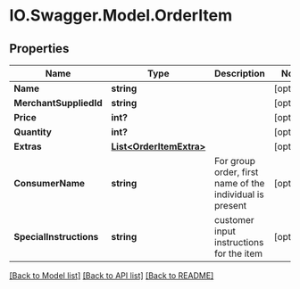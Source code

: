 # IO.Swagger.Model.OrderItem
## Properties

Name | Type | Description | Notes
------------ | ------------- | ------------- | -------------
**Name** | **string** |  | [optional] 
**MerchantSuppliedId** | **string** |  | [optional] 
**Price** | **int?** |  | [optional] 
**Quantity** | **int?** |  | [optional] 
**Extras** | [**List&lt;OrderItemExtra&gt;**](OrderItemExtra.md) |  | [optional] 
**ConsumerName** | **string** | For group order, first name of the individual is present | [optional] 
**SpecialInstructions** | **string** | customer input instructions for the item | [optional] 

[[Back to Model list]](../README.md#documentation-for-models) [[Back to API list]](../README.md#documentation-for-api-endpoints) [[Back to README]](../README.md)

